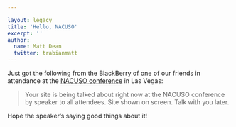 ```yaml
---

layout: legacy
title: 'Hello, NACUSO'
excerpt: ''
author:
  name: Matt Dean
  twitter: trabianmatt
---
```


<p>Just got the following from the BlackBerry of one of our friends in attendance at the <a href="http://www.nacuso.org/conferences.php"><span class="caps">NACUSO</span> conference</a> in Las Vegas:</p>


<blockquote>
	<p>Your site is being talked about right now at the <span class="caps">NACUSO</span> conference by speaker to all attendees.  Site shown on screen.  Talk with you later.</p>
</blockquote>


<p>Hope the speaker&#8217;s saying good things about it!</p>